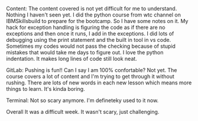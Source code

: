 Content: 
The content covered is not yet difficult for me to understand.
Nothing I haven't seen yet. 
I did the python course from wtc channel on IBMSkillsbuild to prepare for the bootcamp. So I have some notes on it. 
My hack for exception handling is figuring the code as if there are no exceptions and then once it runs, I add in the exceptions. 
I did lots of debugging using the print statement and the built in tool in vs code. 
Sometimes my codes would not pass the checking because of stupid mistakes that would take me days to figure out.
I love the python indentation. It makes long lines of code still look neat. 


GitLab:
Pushing is fun!!
Can I say I am 100% confortable? Not yet. 
The course covers a lot of content and I'm trying to get through it without rushing.
There are lots of new words in each new lesson which means more things to learn.
It's kinda boring. 

Terminal:
Not so scary anymore. 
I'm defineteky used to it now. 

Overall
It was a difficult week. It wasn't scary, just challenging. 